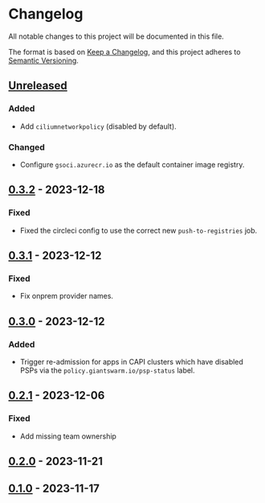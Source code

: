 # Changelog

All notable changes to this project will be documented in this file.

The format is based on [Keep a Changelog](https://keepachangelog.com/en/1.0.0/),
and this project adheres to [Semantic Versioning](https://semver.org/spec/v2.0.0.html).

## [Unreleased]

### Added

- Add `ciliumnetworkpolicy` (disabled by default).

### Changed

- Configure `gsoci.azurecr.io` as the default container image registry.

## [0.3.2] - 2023-12-18

### Fixed

- Fixed the circleci config to use the correct new `push-to-registries` job.

## [0.3.1] - 2023-12-12

### Fixed

- Fix onprem provider names.

## [0.3.0] - 2023-12-12

### Added

- Trigger re-admission for apps in CAPI clusters which have disabled PSPs via the `policy.giantswarm.io/psp-status` label.

## [0.2.1] - 2023-12-06

### Fixed

- Add missing team ownership

## [0.2.0] - 2023-11-21

## [0.1.0] - 2023-11-17

[Unreleased]: https://github.com/giantswarm/pss-operator/compare/v0.3.2...HEAD
[0.3.2]: https://github.com/giantswarm/pss-operator/compare/v0.3.1...v0.3.2
[0.3.1]: https://github.com/giantswarm/pss-operator/compare/v0.3.0...v0.3.1
[0.3.0]: https://github.com/giantswarm/pss-operator/compare/v0.2.1...v0.3.0
[0.2.1]: https://github.com/giantswarm/pss-operator/compare/v0.2.0...v0.2.1
[0.2.0]: https://github.com/giantswarm/pss-operator/compare/v0.1.0...v0.2.0
[0.1.0]: https://github.com/giantswarm/pss-operator/releases/tag/v0.1.0
